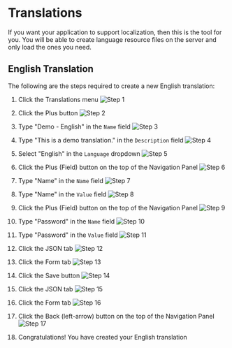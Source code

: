 # Translations
If you want your application to support localization, then this is the tool for you. You will be able to create language resource files on the server and only load the ones you need.

## English Translation
The following are the steps required to create a new English translation:

1. Click the Translations menu
  ![Step 1][1]

2. Click the Plus button
  ![Step 2][2]

3. Type "Demo - English" in the `Name` field
  ![Step 3][3]

4. Type "This is a demo translation." in the `Description` field
  ![Step 4][4]

5. Select "English" in the `Language` dropdown
  ![Step 5][5]

6. Click the Plus (Field) button on the top of the Navigation Panel
  ![Step 6][6]

7. Type "Name" in the `Name` field
  ![Step 7][7]

8. Type "Name" in the `Value` field
  ![Step 8][8]

9. Click the Plus (Field) button on the top of the Navigation Panel
  ![Step 9][9]

10. Type "Password" in the `Name` field
  ![Step 10][10]

11. Type "Password" in the `Value` field
  ![Step 11][11]

12. Click the JSON tab
  ![Step 12][12]

13. Click the Form tab
  ![Step 13][13]

14. Click the Save button
  ![Step 14][14]

15. Click the JSON tab
  ![Step 15][15]

16. Click the Form tab
  ![Step 16][16]

17. Click the Back (left-arrow) button on the top of the Navigation Panel
  ![Step 17][17]

18. Congratulations! You have created your English translation



[1]: capture1.png
[2]: capture2.png
[3]: capture3.png
[4]: capture4.png
[5]: capture5.png
[6]: capture6.png
[7]: capture7.png
[8]: capture8.png
[9]: capture9.png
[10]: capture10.png
[11]: capture11.png
[12]: capture12.png
[13]: capture13.png
[14]: capture14.png
[15]: capture15.png
[16]: capture16.png
[17]: capture17.png
[18]: capture18.png